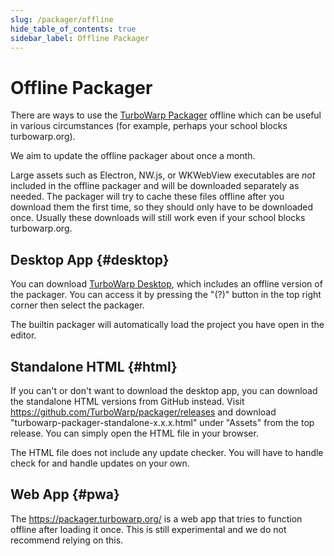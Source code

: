 ```yaml
---
slug: /packager/offline
hide_table_of_contents: true
sidebar_label: Offline Packager
---
```


# Offline Packager

There are ways to use the [TurboWarp Packager](https://packager.turbowarp.org/) offline which can be useful in various circumstances (for example, perhaps your school blocks turbowarp.org).

We aim to update the offline packager about once a month.

Large assets such as Electron, NW.js, or WKWebView executables are *not* included in the offline packager and will be downloaded separately as needed. The packager will try to cache these files offline after you download them the first time, so they should only have to be downloaded once. Usually these downloads will still work even if your school blocks turbowarp.org.

## Desktop App {#desktop}

You can download [TurboWarp Desktop](https://desktop.turbowarp.org/), which includes an offline version of the packager. You can access it by pressing the "(?)" button in the top right corner then select the packager.

The builtin packager will automatically load the project you have open in the editor.

## Standalone HTML {#html}

If you can't or don't want to download the desktop app, you can download the standalone HTML versions from GitHub instead. Visit https://github.com/TurboWarp/packager/releases and download "turbowarp-packager-standalone-x.x.x.html" under "Assets" from the top release. You can simply open the HTML file in your browser.

The HTML file does not include any update checker. You will have to handle check for and handle updates on your own.

## Web App {#pwa}

The https://packager.turbowarp.org/ is a web app that tries to function offline after loading it once. This is still experimental and we do not recommend relying on this.
